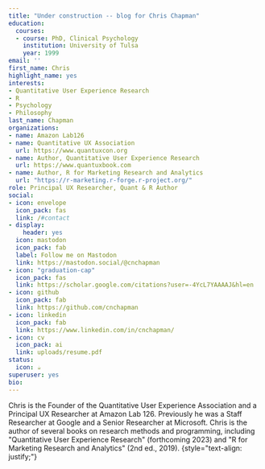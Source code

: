 ```yaml
---
title: "Under construction -- blog for Chris Chapman"
education:
  courses:
  - course: PhD, Clinical Psychology
    institution: University of Tulsa
    year: 1999
email: ''
first_name: Chris
highlight_name: yes
interests:
- Quantitative User Experience Research
- R
- Psychology
- Philosophy
last_name: Chapman
organizations:
- name: Amazon Lab126
- name: Quantitative UX Association
  url: https://www.quantuxcon.org
- name: Author, Quantitative User Experience Research
  url: https://www.quantuxbook.com
- name: Author, R for Marketing Research and Analytics
  url: "https://r-marketing.r-forge.r-project.org/"
role: Principal UX Researcher, Quant & R Author
social:
- icon: envelope
  icon_pack: fas
  link: /#contact
- display:
    header: yes
  icon: mastodon
  icon_pack: fab
  label: Follow me on Mastodon
  link: https://mastodon.social/@cnchapman
- icon: "graduation-cap"
  icon_pack: fas
  link: https://scholar.google.com/citations?user=-4YcL7YAAAAJ&hl=en
- icon: github
  icon_pack: fab
  link: https://github.com/cnchapman
- icon: linkedin
  icon_pack: fab
  link: https://www.linkedin.com/in/cnchapman/
- icon: cv
  icon_pack: ai
  link: uploads/resume.pdf
status:
  icon: ☕️
superuser: yes
bio: 
---
```


Chris is the Founder of the Quantitative User Experience Association 
and a Principal UX Researcher at Amazon Lab 126.
Previously he was a Staff Researcher at Google and a Senior Researcher
at Microsoft. Chris is the author of several books on research methods
and programming, including "Quantitative User Experience Research" (forthcoming 2023) 
and "R for Marketing Research and Analytics" (2nd ed., 2019).
{style="text-align: justify;"}
